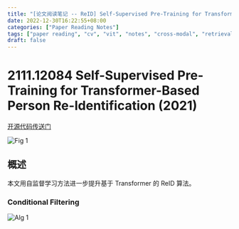 ```yaml
---
title: "[论文阅读笔记 -- ReID] Self-Supervised Pre-Training for Transformer-Based ReID (2021)"
date: 2022-12-30T16:22:55+08:00
categories: ["Paper Reading Notes"]
tags: ["paper reading", "cv", "vit", "notes", "cross-modal", "retrieval", "ReID"]
draft: false
---
```


# 2111.12084 Self-Supervised Pre-Training for Transformer-Based Person Re-Identification (2021)

[开源代码传送门](https://github.com/damo-cv/TransReID-SSL)

![Fig 1](/images/2022/PRN316/1.png)

## 概述

本文用自监督学习方法进一步提升基于 Transformer 的 ReID 算法。  

### Conditional Filtering

![Alg 1](/images/2022/PRN316/A1.png)
